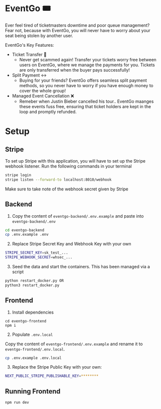 # EventGo 🎟️

Ever feel tired of ticketmasters downtime and poor queue management? Fear not, because with EventGo, you will never have to worry about your seat being stolen by another user.

EventGo's Key Features:

- Ticket Transfer 🎫
  - Never get scammed again! Transfer your tickets worry free between users on EventGo, where we manage the payments for you. Tickets are only transferred when the buyer pays successfully!
- Split Payment ↔️
  - Buying for your friends? EventGo offers seamless split payment methods, so you never have to worry if you have enough money to cover the whole group!
- Managed Event Cancellation ❌
  - Remeber when Justin Bieber cancelled his tour.. EventGo maanges these events fuss free, ensuring that ticket holders are kept in the loop and promptly refunded.

# Setup

## Stripe

To set up Stripe with this application, you will have to set up the Stripe webhook listener. Run the following commands in your terminal

```bash
stripe login
stripe listen --forward-to localhost:8010/webhook
```

Make sure to take note of the webhook secret given by Stripe

## Backend

1. Copy the content of `eventgo-backend/.env.example` and paste into `eventgo-backend/.env`

```bash
cd eventgo-backend
cp .env.example .env
```

2. Replace Stripe Secret Key and Webhook Key with your own

```bash
STRIPE_SECRET_KEY=sk_test_...
STRIPE_WEBHOOK_SECRET=whsec_...
```

3. Seed the data and start the containers. This has been managed via a script

```python
python restart_docker.py OR
python3 restart_docker.py
```

## Frontend

1. Install dependencies

```
cd eventgo-frontend
npm i
```

2. Populate `.env.local`

Copy the content of `eventgo-frontend/.env.example` and rename it to `eventgo-frontend/.env.local`.

```bash
cp .env.example .env.local
```

3. Replace the Stripe Public Key with your own:

```bash
NEXT_PUBLIC_STRIPE_PUBLISHABLE_KEY=********
```

## Running Frontend

```
npm run dev
```
